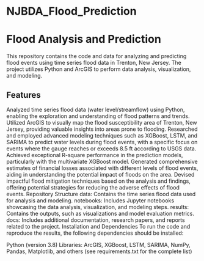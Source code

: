 # NJBDA_Flood_Prediction
# Flood Analysis and Prediction
This repository contains the code and data for analyzing and predicting flood events using time series flood data in Trenton, New Jersey. The project utilizes Python and ArcGIS to perform data analysis, visualization, and modeling.

## Features
Analyzed time series flood data (water level/streamflow) using Python, enabling the exploration and understanding of flood patterns and trends.
Utilized ArcGIS to visually map the flood susceptibility area of Trenton, New Jersey, providing valuable insights into areas prone to flooding.
Researched and employed advanced modeling techniques such as XGBoost, LSTM, and SARIMA to predict water levels during flood events, with a specific focus on events where the gauge reaches or exceeds 8.5 ft according to USGS data.
Achieved exceptional R-square performance in the prediction models, particularly with the multivariate XGBoost model.
Generated comprehensive estimates of financial losses associated with different levels of flood events, aiding in understanding the potential impact of floods on the area.
Devised impactful flood mitigation techniques based on the analysis and findings, offering potential strategies for reducing the adverse effects of flood events.
Repository Structure
data: Contains the time series flood data used for analysis and modeling.
notebooks: Includes Jupyter notebooks showcasing the data analysis, visualization, and modeling steps.
results: Contains the outputs, such as visualizations and model evaluation metrics.
docs: Includes additional documentation, research papers, and reports related to the project.
Installation and Dependencies
To run the code and reproduce the results, the following dependencies should be installed:

Python (version 3.8)
Libraries: ArcGIS, XGBoost, LSTM, SARIMA, NumPy, Pandas, Matplotlib, and others (see requirements.txt for the complete list)
